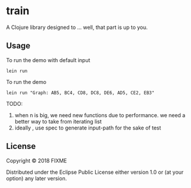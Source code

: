 # train

A Clojure library designed to ... well, that part is up to you.



## Usage

To run the demo with default input

    lein run

To run the demo

    lein run "Graph: AB5, BC4, CD8, DC8, DE6, AD5, CE2, EB3"

TODO:
 1) when n is big, we need new functions due to performance. we need a better way to take from iterating list
 2) ideally , use spec to generate input-path for the sake of test

## License

Copyright © 2018 FIXME

Distributed under the Eclipse Public License either version 1.0 or (at
your option) any later version.
